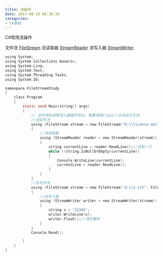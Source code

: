 ```yaml
---
title: 流操作
date: 2017-08-18 09:38:39
categories:
- C#基础
---
```

  C#常用流操作

文件流 [FileStream][FileStream] 
流读取器 [StreamReader][StreamReader]
流写入器 [StreamWriter][StreamWriter]


<!--more-->

```C
using System;
using System.Collections.Generic;
using System.Linq;
using System.Text;
using System.Threading.Tasks;
using System.IO;

namespace FileStreamStudy
{
    class Program
    {
        static void Main(string[] args)
        {
            // 文件流和读取写入器操作完后，需要调用close()方法进行关闭
            //读文件流
            using (FileStream stream = new FileStream("D:\\license.xml", FileMode.OpenOrCreate))//文件地址，文件读取模式FileMode枚举类
            {
                //流读取器
                using (StreamReader reader = new StreamReader(stream))
                {
                    string currentLine = reader.ReadLine();//读取一行
                    while (!string.IsNullOrEmpty(currentLine))
                    {
                        Console.WriteLine(currentLine);
                        currentLine = reader.ReadLine();
                    }
                }
            }
            //写文件流
            using (FileStream stream = new FileStream("d:\\1.txt", FileMode.Append))
            {
                //流写入器
                using (StreamWriter writer = new StreamWriter(stream))
                {
                    string s = "12345";
                    writer.WriteLine(s);
                    writer.Flush();//清空缓存
                }
            }
            Console.Read();

        }
    }
}

```

[FileStream]:https://msdn.microsoft.com/query/dev12.query?appId=Dev12IDEF1&l=ZH-CN&k=k(System.IO.FileStream);k(TargetFrameworkMoniker-.NETFramework,Version%3Dv4.5);k(DevLang-csharp)&rd=true
[StreamReader]:https://msdn.microsoft.com/query/dev12.query?appId=Dev12IDEF1&l=ZH-CN&k=k(System.IO.StreamReader);k(TargetFrameworkMoniker-.NETFramework,Version%3Dv4.5);k(DevLang-csharp)&rd=true
[StreamWriter]:https://msdn.microsoft.com/query/dev12.query?appId=Dev12IDEF1&l=ZH-CN&k=k(System.IO.StreamWriter);k(TargetFrameworkMoniker-.NETFramework,Version%3Dv4.5);k(DevLang-csharp)&rd=true